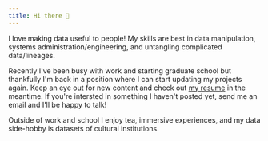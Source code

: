 ```yaml
---
title: Hi there 👋
---
```

<!--
**ct-martin/ct-martin** is a ✨ _special_ ✨ repository because its `README.md` (this file) appears on your GitHub profile.

Here are some ideas to get you started:

- 🔭 I’m currently working on ...
- 🌱 I’m currently learning ...
- 👯 I’m looking to collaborate on ...
- 🤔 I’m looking for help with ...
- 💬 Ask me about ...
- 📫 How to reach me: ...
- 😄 Pronouns: ...
- ⚡ Fun fact: ...
-->

I love making data useful to people!
My skills are best in data manipulation, systems administration/engineering, and untangling complicated data/lineages.

Recently I've been busy with work and starting graduate school but thankfully I'm back in a position where I can start updating my projects again.
Keep an eye out for new content and check out [my resume](https://ctmartin.dev/resume) in the meantime.
If you're intersted in something I haven't posted yet, send me an email and I'll be happy to talk!

Outside of work and school I enjoy tea, immersive experiences, and my data side-hobby is datasets of cultural institutions.

<!--
💻 Interests include:
* 📑 metadata
* 📈 [visualization](/vis/)
* 🖊️ rich content editing
* 🏛 [museums & cultural institutions](/vis/museums/)
* 🥞 [food](/food/)

🍵 Tea drinker
-->
